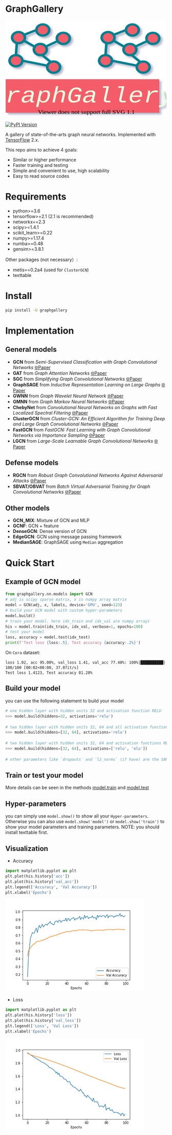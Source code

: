 # GraphGallery

[pypi-image]: https://badge.fury.io/py/graphgallery.svg
[pypi-url]: https://pypi.org/project/graphgallery/


<p align="center">
  <img width = "1000" height = "300" src="./imgs/graphgallery.svg" />
</p>

[![PyPI Version][pypi-image]][pypi-url]


A gallery of state-of-the-arts graph neural networks. Implemented with [TensorFlow](https://github.com/tensorflow/tensorflow) 2.x.

This repo aims to achieve 4 goals:
+ Similar or higher performance
+ Faster training and testing
+ Simple and convenient to use, high scalability
+ Easy to read source codes

# Requirements

+ python>=3.6
+ tensorflow>=2.1 (2.1 is recommended)
+ networkx==2.3
+ scipy>=1.4.1
+ scikit_learn>=0.22
+ numpy>=1.17.4
+ numba>=0.48
+ gensim>=3.8.1

Other packages (not necessary）:

+ metis==0.2a4 (used for `ClusterGCN`)
+ texttable

# Install
```bash
pip install -U graphgallery
```

# Implementation
## General models
+ **GCN** from *Semi-Supervised Classification with Graph Convolutional Networks* [🌐Paper](https://arxiv.org/abs/1609.02907)
+ **GAT** from *Graph Attention Networks* [🌐Paper](https://arxiv.org/abs/1710.10903>)
+ **SGC** from *Simplifying Graph Convolutional Networks* [🌐Paper](https://arxiv.org/abs/1902.07153)
+ **GraphSAGE** from *Inductive Representation Learning on Large Graphs* [🌐Paper](https://arxiv.org/abs/1706.02216)
+ **GWNN** from *Graph Wavelet Neural Network* [🌐Paper](https://arxiv.org/abs/1904.07785)
+ **GMNN** from *Graph Markov Neural Networks* [🌐Paper](https://arxiv.org/abs/1905.06214>)
+ **ChebyNet** from *Convolutional Neural Networks on Graphs with Fast Localized Spectral Filtering* [🌐Paper](https://arxiv.org/abs/1606.09375>)
+ **ClusterGCN** from *Cluster-GCN: An Efficient Algorithm for Training Deep and Large Graph Convolutional Networks* [🌐Paper](https://arxiv.org/abs/1905.07953)
+ **FastGCN** from *FastGCN: Fast Learning with Graph Convolutional Networks via Importance Sampling* [🌐Paper](https://arxiv.org/abs/1801.10247)
+ **LGCN** from  *Large-Scale Learnable Graph Convolutional Networks* [🌐Paper](https://arxiv.org/abs/1808.03965)

## Defense models
+ **RGCN** from *Robust Graph Convolutional Networks Against Adversarial Attacks* [🌐Paper](https://dl.acm.org/doi/10.1145/3292500.3330851)
+ **SBVAT/OBVAT** from *Batch Virtual Adversarial Training for Graph Convolutional Networks* [🌐Paper](https://arxiv.org/abs/1902.09192)

## Other models
+ **GCN_MIX**: Mixture of GCN and MLP
+ **GCNF**: GCN + feature
+ **DenseGCN**: Dense version of GCN
+ **EdgeGCN**: GCN using message passing framework
+ **MedianSAGE**: GraphSAGE using `Median` aggregation

# Quick Start
## Example of GCN model
```python
from graphgallery.nn.models import GCN
# adj is scipy sparse matrix, x is numpy array matrix
model = GCN(adj, x, labels, device='GPU', seed=123)
# build your GCN model with custom hyper-parameters
model.build()
# train your model. here idx_train and idx_val are numpy arrays
his = model.train(idx_train, idx_val, verbose=1, epochs=100)
# test your model
loss, accuracy = model.test(idx_test)
print(f'Test loss {loss:.5}, Test accuracy {accuracy:.2%}')
```
On `Cora` dataset:
```
loss 1.02, acc 95.00%, val_loss 1.41, val_acc 77.40%: 100%|██████████| 100/100 [00:02<00:00, 37.07it/s]
Test loss 1.4123, Test accuracy 81.20%
```

## Build your model
you can use the following statement to build your model
```python
# one hidden layer with hidden units 32 and activation function RELU
>>> model.build(hiddens=32, activations='relu')

# two hidden layer with hidden units 32, 64 and all activation functions are RELU
>>> model.build(hiddens=[32, 64], activations='relu')

# two hidden layer with hidden units 32, 64 and activation functions RELU and ELU
>>> model.build(hiddens=[32, 64], activations=['relu', 'elu'])

# other parameters like `dropouts` and `l2_norms` (if have) are the SAME.
```
## Train or test your model
More details can be seen in the methods [model.train](./graphgallery/nn/models/supervised/supervised_model.py) and [model.test](./graphgallery/nn/models/supervised/supervised_model.py) 

## Hyper-parameters
you can simply use `model.show()` to show all your `Hyper-parameters`.
Otherwise you can also use `model.show('model')` or `model.show('train')` to show your model parameters and training parameters.
NOTE: you should install texttable first.

## Visualization
+ Accuracy
```python
import matplotlib.pyplot as plt
plt.plot(his.history['acc'])
plt.plot(his.history['val_acc'])
plt.legend(['Accuracy', 'Val Accuracy'])
plt.xlabel('Epochs')
```
![visualization](./imgs/visualization_acc.png)

+ Loss
```python
import matplotlib.pyplot as plt
plt.plot(his.history['loss'])
plt.plot(his.history['val_loss'])
plt.legend(['Loss', 'Val Loss'])
plt.xlabel('Epochs')
```
![visualization](./imgs/visualization_loss.png)


